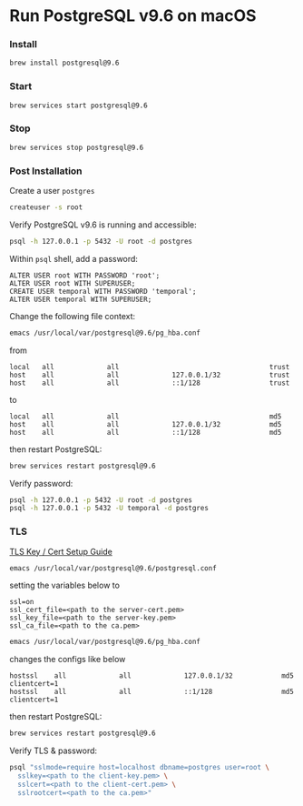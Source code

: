 # Run PostgreSQL v9.6 on macOS

### Install
```bash
brew install postgresql@9.6
```

### Start
```bash
brew services start postgresql@9.6
```

### Stop
```bash
brew services stop postgresql@9.6
```

### Post Installation
Create a user `postgres`
```bash
createuser -s root
```

Verify PostgreSQL v9.6 is running and accessible:
```bash
psql -h 127.0.0.1 -p 5432 -U root -d postgres
```

Within `psql` shell, add a password:
```postgresql
ALTER USER root WITH PASSWORD 'root';
ALTER USER root WITH SUPERUSER;
CREATE USER temporal WITH PASSWORD 'temporal';
ALTER USER temporal WITH SUPERUSER;
```

Change the following file context:
```bash
emacs /usr/local/var/postgresql@9.6/pg_hba.conf
```
from
```
local   all             all                                     trust
host    all             all             127.0.0.1/32            trust
host    all             all             ::1/128                 trust
```
to
```
local   all             all                                     md5
host    all             all             127.0.0.1/32            md5
host    all             all             ::1/128                 md5
```
then restart PostgreSQL:
```bash
brew services restart postgresql@9.6
```

Verify password:
```bash
psql -h 127.0.0.1 -p 5432 -U root -d postgres
psql -h 127.0.0.1 -p 5432 -U temporal -d postgres
```

### TLS
[TLS Key / Cert Setup Guide](../tls/tls.md)

```bash
emacs /usr/local/var/postgresql@9.6/postgresql.conf
```

setting the variables below to
```
ssl=on
ssl_cert_file=<path to the server-cert.pem>
ssl_key_file=<path to the server-key.pem>
ssl_ca_file=<path to the ca.pem>
```

```bash
emacs /usr/local/var/postgresql@9.6/pg_hba.conf
```

changes the configs like below
```
hostssl    all             all             127.0.0.1/32            md5 clientcert=1                                                     
hostssl    all             all             ::1/128                 md5 clientcert=1
```
then restart PostgreSQL:
```bash
brew services restart postgresql@9.6
```

Verify TLS & password:
```bash
psql "sslmode=require host=localhost dbname=postgres user=root \
  sslkey=<path to the client-key.pem> \
  sslcert=<path to the client-cert.pem> \
  sslrootcert=<path to the ca.pem>"
```